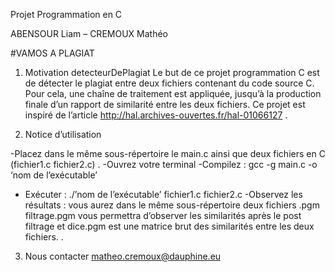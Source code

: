

Projet Programmation en C

ABENSOUR Liam – CREMOUX Mathéo

#VAMOS A PLAGIAT


1. Motivation
detecteurDePlagiat
Le but de ce projet programmation C est de détecter le plagiat entre deux fichiers contenant du code source C. Pour cela, une chaîne de traitement est appliquée, jusqu’à la production finale d’un rapport de similarité entre les deux fichiers.  Ce projet est inspiré de l’article http://hal.archives-ouvertes.fr/hal-01066127 .

2. Notice d’utilisation

-Placez dans le même sous-répertoire le main.c ainsi que deux fichiers en C (fichier1.c fichier2.c) .
-Ouvrez votre terminal 
-Compilez : gcc -g main.c -o ‘nom de l’exécutable’
- Exécuter : ./’nom de l’exécutable’  fichier1.c   fichier2.c
-Observez les résultats : vous aurez dans le même sous-répertoire deux fichiers .pgm filtrage.pgm vous permettra d’observer les similarités après le post filtrage et dice.pgm est une  matrice brut des similarités entre les deux fichiers.
.
3. Nous contacter
matheo.cremoux@dauphine.eu
